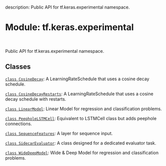 description: Public API for tf.keras.experimental namespace.

<div itemscope itemtype="http://developers.google.com/ReferenceObject">
<meta itemprop="name" content="tf.keras.experimental" />
<meta itemprop="path" content="Stable" />
</div>

# Module: tf.keras.experimental

<!-- Insert buttons and diff -->

<table class="tfo-notebook-buttons tfo-api nocontent" align="left">

</table>



Public API for tf.keras.experimental namespace.



## Classes

[`class CosineDecay`](../../tf/keras/optimizers/schedules/CosineDecay.md): A LearningRateSchedule that uses a cosine decay schedule.

[`class CosineDecayRestarts`](../../tf/keras/optimizers/schedules/CosineDecayRestarts.md): A LearningRateSchedule that uses a cosine decay schedule with restarts.

[`class LinearModel`](../../tf/keras/experimental/LinearModel.md): Linear Model for regression and classification problems.

[`class PeepholeLSTMCell`](../../tf/keras/experimental/PeepholeLSTMCell.md): Equivalent to LSTMCell class but adds peephole connections.

[`class SequenceFeatures`](../../tf/keras/experimental/SequenceFeatures.md): A layer for sequence input.

[`class SidecarEvaluator`](../../tf/keras/experimental/SidecarEvaluator.md): A class designed for a dedicated evaluator task.

[`class WideDeepModel`](../../tf/keras/experimental/WideDeepModel.md): Wide & Deep Model for regression and classification problems.


